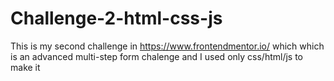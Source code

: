 # Challenge-2-html-css-js
This is my second challenge in https://www.frontendmentor.io/ which which is an advanced multi-step form chalenge 
and I used only css/html/js to make it 
